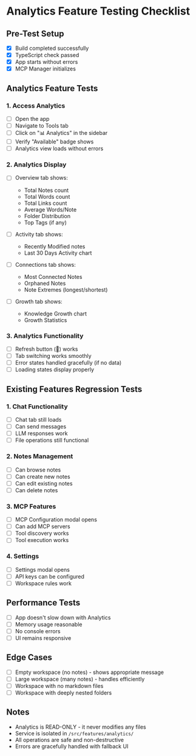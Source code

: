 # Analytics Feature Testing Checklist

## Pre-Test Setup
- [x] Build completed successfully
- [x] TypeScript check passed
- [x] App starts without errors
- [x] MCP Manager initializes

## Analytics Feature Tests

### 1. Access Analytics
- [ ] Open the app
- [ ] Navigate to Tools tab
- [ ] Click on "📊 Analytics" in the sidebar
- [ ] Verify "Available" badge shows
- [ ] Analytics view loads without errors

### 2. Analytics Display
- [ ] Overview tab shows:
  - Total Notes count
  - Total Words count  
  - Total Links count
  - Average Words/Note
  - Folder Distribution
  - Top Tags (if any)
  
- [ ] Activity tab shows:
  - Recently Modified notes
  - Last 30 Days Activity chart
  
- [ ] Connections tab shows:
  - Most Connected Notes
  - Orphaned Notes
  - Note Extremes (longest/shortest)
  
- [ ] Growth tab shows:
  - Knowledge Growth chart
  - Growth Statistics

### 3. Analytics Functionality
- [ ] Refresh button (🔄) works
- [ ] Tab switching works smoothly
- [ ] Error states handled gracefully (if no data)
- [ ] Loading states display properly

## Existing Features Regression Tests

### 1. Chat Functionality
- [ ] Chat tab still loads
- [ ] Can send messages
- [ ] LLM responses work
- [ ] File operations still functional

### 2. Notes Management
- [ ] Can browse notes
- [ ] Can create new notes
- [ ] Can edit existing notes
- [ ] Can delete notes

### 3. MCP Features
- [ ] MCP Configuration modal opens
- [ ] Can add MCP servers
- [ ] Tool discovery works
- [ ] Tool execution works

### 4. Settings
- [ ] Settings modal opens
- [ ] API keys can be configured
- [ ] Workspace rules work

## Performance Tests
- [ ] App doesn't slow down with Analytics
- [ ] Memory usage reasonable
- [ ] No console errors
- [ ] UI remains responsive

## Edge Cases
- [ ] Empty workspace (no notes) - shows appropriate message
- [ ] Large workspace (many notes) - handles efficiently
- [ ] Workspace with no markdown files
- [ ] Workspace with deeply nested folders

## Notes
- Analytics is READ-ONLY - it never modifies any files
- Service is isolated in `/src/features/analytics/`
- All operations are safe and non-destructive
- Errors are gracefully handled with fallback UI